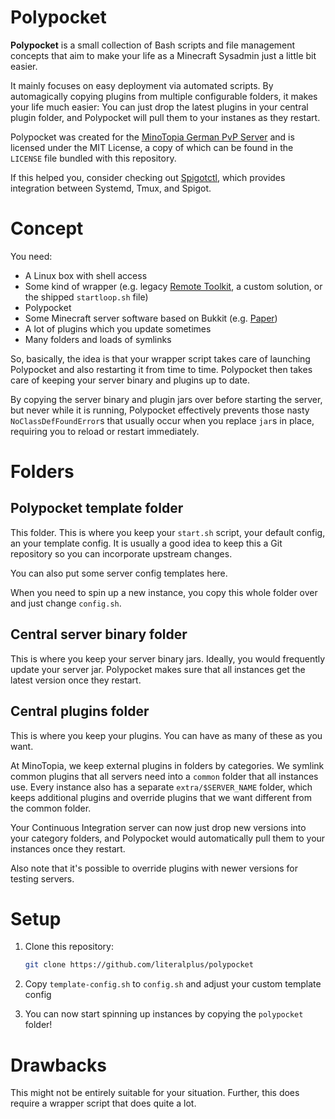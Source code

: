 # Polypocket

**Polypocket** is a small collection of Bash scripts and
file management concepts that aim to make your life
as a Minecraft Sysadmin just a little bit easier.

It mainly focuses on easy deployment via automated
scripts. By automagically copying plugins from
multiple configurable folders, it makes your
life much easier: You can just drop the latest
plugins in your central plugin folder, and
Polypocket will pull them to your instanes
as they restart.

Polypocket was created for the [MinoTopia German PvP Server](https://github.com/minotopiame)
and is licensed under the MIT License, a copy of which
can be found in the `LICENSE` file bundled
with this repository.

If this helped you, consider checking out [Spigotctl](https://gist.github.com/literalplus/f3327e2642a07fe2fac42597b583e929),
which provides integration between Systemd, Tmux, and Spigot.

# Concept

You need:

 * A Linux box with shell access
 * Some kind of wrapper (e.g. legacy [Remote Toolkit](https://bukkit.org/threads/remotetoolkit-restarts-crash-detection-auto-saves-remote-console.674/), 
    a custom solution, or the shipped `startloop.sh` file)
 * Polypocket
 * Some Minecraft server software based on Bukkit (e.g. [Paper](https://aquifermc.org/))
 * A lot of plugins which you update sometimes
 * Many folders and loads of symlinks

So, basically, the idea is that your wrapper script takes
care of launching Polypocket and also restarting it
from time to time. Polypocket then takes care of keeping
your server binary and plugins up to date.

By copying the server binary and plugin jars over before
starting the server, but never while it is running,
Polypocket effectively prevents those nasty
`NoClassDefFoundError`s that usually occur when you
replace `jar`s in place, requiring you to reload
or restart immediately.

# Folders

## Polypocket template folder

This folder. This is where you keep your `start.sh` script,
your default config, an your template config. It is usually
a good idea to keep this a Git repository so you can
incorporate upstream changes.

You can also put some server config templates here.

When you need to spin up a new instance, you copy this
whole folder over and just change `config.sh`.

## Central server binary folder

This is where you keep your server binary jars. Ideally,
you would frequently update your server jar. Polypocket
makes sure that all instances get the latest version
once they restart.

## Central plugins folder

This is where you keep your plugins. You can have as many of
these as you want.

At MinoTopia, we keep external plugins
in folders by categories. We symlink common plugins that
all servers need into a `common` folder that all
instances use. Every instance also has a separate 
`extra/$SERVER_NAME` folder, which keeps additional
plugins and override plugins that we want different
from the common folder.

Your Continuous Integration server can now just
drop new versions into your category folders, and
Polypocket would automatically pull them to your
instances once they restart.

Also note that it's possible to override plugins
with newer versions for testing servers.

# Setup

 1. Clone this repository:
     ```bash
     git clone https://github.com/literalplus/polypocket
     ```

 2. Copy `template-config.sh` to `config.sh` and
     adjust your custom template config

 3. You can now start spinning up instances by
     copying the `polypocket` folder!

# Drawbacks

This might not be entirely suitable for your situation.
Further, this does require a wrapper script that does
quite a lot.
